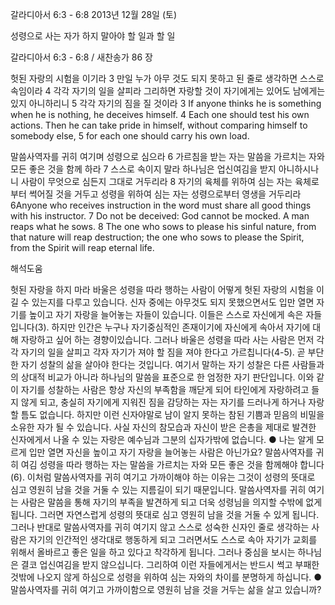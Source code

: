 갈라디아서 6:3 - 6:8 
2013년 12월 28일 (토)

성령으로 사는 자가 하지 말아야 할 일과 할 일



갈라디아서 6:3 - 6:8 / 새찬송가 86 장


헛된 자랑의 시험을 이기라
3 만일 누가 아무 것도 되지 못하고 된 줄로 생각하면 스스로 속임이라 4 각각 자기의 일을 살피라 그리하면 자랑할 것이 자기에게는 있어도 남에게는 있지 아니하리니 5 각각 자기의 짐을 질 것이라
3 If anyone thinks he is something when he is nothing, he deceives himself. 4 Each one should test his own actions. Then he can take pride in himself, without comparing himself to somebody else, 5 for each one should carry his own load.

말씀사역자를 귀히 여기며 성령으로 심으라
6 가르침을 받는 자는 말씀을 가르치는 자와 모든 좋은 것을 함께 하라 7 스스로 속이지 말라 하나님은 업신여김을 받지 아니하시나니 사람이 무엇으로 심든지 그대로 거두리라 8 자기의 육체를 위하여 심는 자는 육체로부터 썩어질 것을 거두고 성령을 위하여 심는 자는 성령으로부터 영생을 거두리라
6Anyone who receives instruction in the word must share all good things with his instructor. 7 Do not be deceived: God cannot be mocked. A man reaps what he sows. 8 The one who sows to please his sinful nature, from that nature will reap destruction; the one who sows to please the Spirit, from the Spirit will reap eternal life.

해석도움





헛된 자랑을 하지 마라
바울은 성령을 따라 행하는 사람이 어떻게 헛된 자랑의 시험을 이길 수 있는지를 다루고 있습니다. 신자 중에는 아무것도 되지 못했으면서도 입만 열면 자기를 높이고 자기 자랑을 늘어놓는 자들이 있습니다. 이들은 스스로 자신에게 속은 자들입니다(3). 하지만 인간은 누구나 자기중심적인 존재이기에 자신에게 속아서 자기에 대해 자랑하고 싶어 하는 경향이있습니다. 그러나 바울은 성령을 따라 사는 사람은 먼저 각각 자기의 일을 살피고 각자 자기가 져야 할 짐을 져야 한다고 가르칩니다(4-5). 곧 부단한 자기 성찰의 삶을 살아야 한다는 것입니다. 여기서 말하는 자기 성찰은 다른 사람들과의 상대적 비교가 아니라 하나님의 말씀을 표준으로 한 엄정한 자기 판단입니다. 이와 같이 자기를 성찰하는 사람은 항상 자신의 부족함을 깨닫게 되어 타인에게 자랑하려고 들지 않게 되고, 충실히 자기에게 지워진 짐을 감당하는 자는 자기를 드러나게 하거나 자랑할 틈도 없습니다. 하지만 이런 신자야말로 남이 알지 못하는 참된 기쁨과 믿음의 비밀을 소유한 자가 될 수 있습니다. 사실 자신의 참모습과 자신이 받은 은총을 제대로 발견한 신자에게서 나올 수 있는 자랑은 예수님과 그분의 십자가밖에 없습니다.
● 나는 알게 모르게 입만 열면 자신을 높이고 자기 자랑을 늘어놓는 사람은 아닌가요?
말씀사역자를 귀히 여김
성령을 따라 행하는 자는 말씀을 가르치는 자와 모든 좋은 것을 함께해야 합니다(6). 이처럼 말씀사역자를 귀히 여기고 가까이해야 하는 이유는 그것이 성령의 뜻대로 심고 영원히 남을 것을 거둘 수 있는 지름길이 되기 때문입니다. 말씀사역자를 귀히 여기는 사람은 말씀을 통해 자기의 부족을 발견하게 되고 더욱 성령님을 의지할 수밖에 없게 됩니다. 그러면 자연스럽게 성령의 뜻대로 심고 영원히 남을 것을 거둘 수 있게 됩니다. 그러나 반대로 말씀사역자를 귀히 여기지 않고 스스로 성숙한 신자인 줄로 생각하는 사람은 자기의 인간적인 생각대로 행동하게 되고 그러면서도 스스로 속아 자기가 교회를 위해서 올바르고 좋은 일을 하고 있다고 착각하게 됩니다. 그러나 중심을 보시는 하나님은 결코 업신여김을 받지 않으십니다. 그리하여 이런 자들에게서는 반드시 썩고 부패한 것밖에 나오지 않게 하심으로 성령을 위하여 심는 자와의 차이를 분명하게 하십니다.
● 말씀사역자를 귀히 여기고 가까이함으로 영원히 남을 것을 거두는 삶을 살고 있습니까?